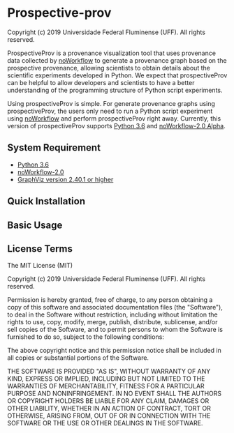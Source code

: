 # Prospective-prov

Copyright (c) 2019 Universidade Federal Fluminense (UFF). All rights reserved.

ProspectiveProv is a provenance visualization tool that uses provenance data collected by 
[noWorkflow](https://github.com/gems-uff/noworkflow) to generate a provenance graph based on the prospective provenance, allowing scientists to obtain details about the scientific experiments developed in Python. We expect that prospectiveProv can be helpful to allow developers and scientists to have a better understanding of the programming structure of Python script experiments. 

Using prospectiveProv is simple. For generate provenance graphs using prospectiveProv, the users only need to run a Python script experiment using [noWorkflow](https://github.com/gems-uff/noworkflow) and perform prospectiveProv right away. Currently, this version of prospectiveProv supports [Python 3.6](https://www.python.org/downloads/release/python-360/) and [noWorkflow-2.0 Alpha](https://github.com/gems-uff/noworkflow/tree/2.0-alpha).

## System Requirement
   - [Python 3.6](https://www.python.org/downloads/release/python-360/)
   - [noWorkflow-2.0](https://github.com/gems-uff/noworkflow/tree/2.0-alpha)
   - [GraphViz version 2.40.1 or higher](https://www.graphviz.org/)

## Quick Installation

## Basic Usage

## License Terms
The MIT License (MIT)

Copyright (c) 2019 Universidade Federal Fluminense (UFF). All rights reserved.

Permission is hereby granted, free of charge, to any person obtaining a copy of this software and associated documentation files (the "Software"), to deal in the Software without restriction, including without limitation the rights to use, copy, modify, merge, publish, distribute, sublicense, and/or sell copies of the Software, and to permit persons to whom the Software is furnished to do so, subject to the following conditions:

The above copyright notice and this permission notice shall be included in all copies or substantial portions of the Software.

THE SOFTWARE IS PROVIDED "AS IS", WITHOUT WARRANTY OF ANY KIND, EXPRESS OR IMPLIED, INCLUDING BUT NOT LIMITED TO THE WARRANTIES OF MERCHANTABILITY, FITNESS FOR A PARTICULAR PURPOSE AND NONINFRINGEMENT. IN NO EVENT SHALL THE AUTHORS OR COPYRIGHT HOLDERS BE LIABLE FOR ANY CLAIM, DAMAGES OR OTHER LIABILITY, WHETHER IN AN ACTION OF CONTRACT, TORT OR OTHERWISE, ARISING FROM, OUT OF OR IN CONNECTION WITH THE SOFTWARE OR THE USE OR OTHER DEALINGS IN THE SOFTWARE.
